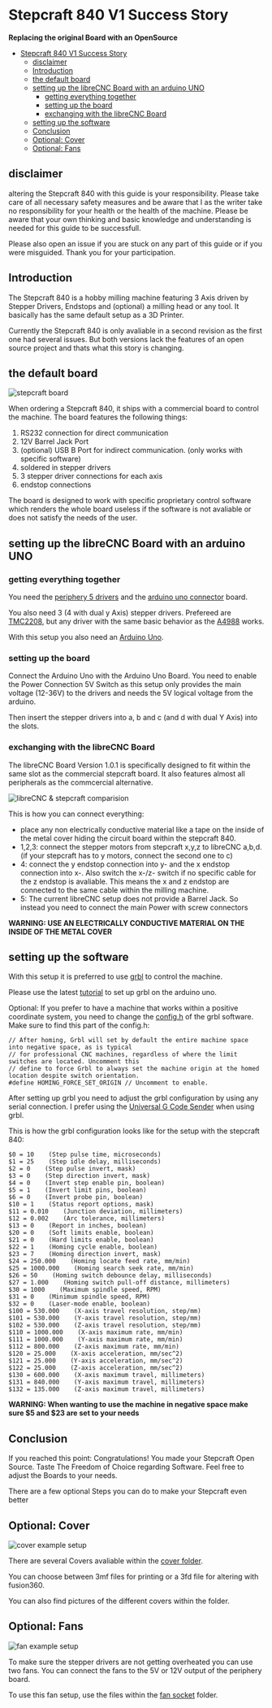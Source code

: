 # Stepcraft 840 V1 Success Story
**Replacing the original Board with an OpenSource**

- [Stepcraft 840 V1 Success Story](#stepcraft-840-v1-success-story)
  - [disclaimer](#disclaimer)
  - [Introduction](#introduction)
  - [the default board](#the-default-board)
  - [setting up the libreCNC Board with an arduino UNO](#setting-up-the-librecnc-board-with-an-arduino-uno)
    - [getting everything together](#getting-everything-together)
    - [setting up the board](#setting-up-the-board)
    - [exchanging with the libreCNC Board](#exchanging-with-the-librecnc-board)
  - [setting up the software](#setting-up-the-software)
  - [Conclusion](#conclusion)
  - [Optional: Cover](#optional-cover)
  - [Optional: Fans](#optional-fans)


## disclaimer
altering the Stepcraft 840 with this guide is your responsibility. Please take care of all necessary safety measures and be aware that I as the writer take no responsibility for your health or the health of the machine. Please be aware that your own thinking and basic knowledge and understanding is needed for this guide to be successfull. 

Please also open an issue if you are stuck on any part of this guide or if you were misguided. Thank you for your participation.

## Introduction

The Stepcraft 840 is a hobby milling machine featuring 3 Axis driven by Stepper Drivers, Endstops and (optional) a milling head or any tool. It basically has the same default setup as a 3D Printer.

Currently the Stepcraft 840 is only avaliable in a second revision as the first one had several issues. 
But both versions lack the features of an open source project and thats what this story is changing.

## the default board

![stepcraft board](./Pictures/stepcraftBoard.jpg)

When ordering a Stepcraft 840, it ships with a commercial board to control the machine. The board features the following things:

1. RS232 connection for direct communication
2. 12V Barrel Jack Port
3. (optional) USB B Port for indirect communication. (only works with specific software)
4. soldered in stepper drivers
5. 3 stepper driver connections for each axis
6. endstop connections

The board is designed to work with specific proprietary control software which renders the whole board useless if the software is not avaliable or does not satisfy the needs of the user.

## setting up the libreCNC Board with an arduino UNO

### getting everything together
You need the [periphery 5 drivers](../../periphery_5_drivers/README.md) and the [arduino uno connector](../../arduino-uno-connector/README.md) board.

You also need 3 (4 with dual y Axis) stepper drivers. Prefereed are [TMC2208](https://github.com/bigtreetech/BIGTREETECH-TMC2208-V3.0), but any driver with the same basic behavior as the [A4988](https://www.pololu.com/product/1182) works.

With this setup you also need an [Arduino Uno](https://store.arduino.cc/products/arduino-uno-rev3).

### setting up the board

Connect the Arduino Uno with the Arduino Uno Board. You need to enable the Power Connection 5V Switch as this setup only provides the main voltage (12-36V) to the drivers and needs the 5V logical voltage from the arduino.

Then insert the stepper drivers into a, b and c (and d with dual Y Axis) into the slots.

### exchanging with the libreCNC Board

The libreCNC Board Version 1.0.1 is specifically designed to fit within the same slot as the commercial stepcraft board.
It also features almost all peripherals as the commcercial alternative. 

![libreCNC & stepcraft comparision](./Pictures/commercialVSlibreCNC.jpeg)

This is how you can connect everything:

* place any non electrically conductive material like a tape on the inside of the metal cover hiding the circuit board within the stepcraft 840.
* 1,2,3: connect the stepper motors from stepcraft x,y,z to libreCNC a,b,d. (if your stepcraft has to y motors, connect the second one to c)
* 4: connect the y endstop connection into y- and the x endstop connection into x-. Also switch the x-/z- switch if no specific cable for the z endstop is avaliable. This means the x and z endstop are connected to the same cable within the milling machine.
* 5: The current libreCNC setup does not provide a Barrel Jack. So instead you need to connect the main Power with screw connectors 

**WARNING: USE AN ELECTRICALLY CONDUCTIVE MATERIAL ON THE INSIDE OF THE METAL COVER**

## setting up the software

With this setup it is preferred to use [grbl](https://github.com/gnea/grbl) to control the machine.

Please use the latest [tutorial](https://github.com/gnea/grbl/wiki/Compiling-Grbl) to set up grbl on the arduino uno.

Optional: 
If you prefer to have a machine that works within a positive coordinate system, you need to change the [config.h](https://github.com/gnea/grbl/blob/master/grbl/config.h) of the grbl software. Make sure to find this part of the config.h:
```
// After homing, Grbl will set by default the entire machine space into negative space, as is typical
// for professional CNC machines, regardless of where the limit switches are located. Uncomment this
// define to force Grbl to always set the machine origin at the homed location despite switch orientation.
#define HOMING_FORCE_SET_ORIGIN // Uncomment to enable.
```

After setting up grbl you need to adjust the grbl configuration by using any serial connection. I prefer using the [Universal G Code Sender](https://github.com/winder/Universal-G-Code-Sender) when using grbl.

This is how the grbl configuration looks like for the setup with the stepcraft 840:
```
$0 = 10    (Step pulse time, microseconds)
$1 = 25    (Step idle delay, milliseconds)
$2 = 0    (Step pulse invert, mask)
$3 = 0    (Step direction invert, mask)
$4 = 0    (Invert step enable pin, boolean)
$5 = 1    (Invert limit pins, boolean)
$6 = 0    (Invert probe pin, boolean)
$10 = 1    (Status report options, mask)
$11 = 0.010    (Junction deviation, millimeters)
$12 = 0.002    (Arc tolerance, millimeters)
$13 = 0    (Report in inches, boolean)
$20 = 0    (Soft limits enable, boolean)
$21 = 0    (Hard limits enable, boolean)
$22 = 1    (Homing cycle enable, boolean)
$23 = 7    (Homing direction invert, mask)
$24 = 250.000    (Homing locate feed rate, mm/min)
$25 = 1000.000    (Homing search seek rate, mm/min)
$26 = 50    (Homing switch debounce delay, milliseconds)
$27 = 1.000    (Homing switch pull-off distance, millimeters)
$30 = 1000    (Maximum spindle speed, RPM)
$31 = 0    (Minimum spindle speed, RPM)
$32 = 0    (Laser-mode enable, boolean)
$100 = 530.000    (X-axis travel resolution, step/mm)
$101 = 530.000    (Y-axis travel resolution, step/mm)
$102 = 530.000    (Z-axis travel resolution, step/mm)
$110 = 1000.000    (X-axis maximum rate, mm/min)
$111 = 1000.000    (Y-axis maximum rate, mm/min)
$112 = 800.000    (Z-axis maximum rate, mm/min)
$120 = 25.000    (X-axis acceleration, mm/sec^2)
$121 = 25.000    (Y-axis acceleration, mm/sec^2)
$122 = 25.000    (Z-axis acceleration, mm/sec^2)
$130 = 600.000    (X-axis maximum travel, millimeters)
$131 = 840.000    (Y-axis maximum travel, millimeters)
$132 = 135.000    (Z-axis maximum travel, millimeters)
```
**WARNING: When wanting to use the machine in negative space make sure $5 and $23 are set to your needs**

## Conclusion

If you reached this point: Congratulations! You made your Stepcraft Open Source. Taste The Freedom of Choice regarding Software. Feel free to adjust the Boards to your needs.

There are a few optional Steps you can do to make your Stepcraft even better

## Optional: Cover

![cover example setup](./Pictures/cover.jpeg)

There are several Covers avaliable within the [cover folder](./Covers/).

You can choose between 3mf files for printing or a 3fd file for altering with fusion360.

You can also find pictures of the different covers within the folder.

## Optional: Fans

![fan example setup](./Pictures/fans.jpeg)

To make sure the stepper drivers are not getting overheated you can use two fans. You can connect the fans to the 5V or 12V output of the periphery board.

To use this fan setup, use the files within the [fan socket](./FanSocket/) folder.